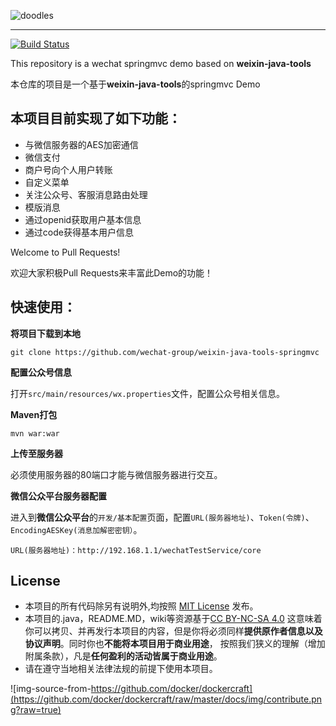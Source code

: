
![doodles](https://www.google.com/logos/doodles/2016/teachers-day-2016-us-6296626244091904.2-hp2x.gif)

----
[![Build Status](https://travis-ci.org/Wechat-Group/weixin-java-tools-springmvc.svg?branch=master)](https://travis-ci.org/Wechat-Group/weixin-java-tools-springmvc)

This repository is a wechat springmvc demo based on **weixin-java-tools**

本仓库的项目是一个基于**weixin-java-tools**的springmvc Demo



## 本项目目前实现了如下功能：

* 与微信服务器的AES加密通信
* 微信支付
* 商户号向个人用户转账
* 自定义菜单
* 关注公众号、客服消息路由处理
* 模版消息
* 通过openid获取用户基本信息
* 通过code获得基本用户信息


Welcome to Pull Requests!

欢迎大家积极Pull Requests来丰富此Demo的功能！

## 快速使用：

**将项目下载到本地**
```shell
git clone https://github.com/wechat-group/weixin-java-tools-springmvc
```

**配置公众号信息**

打开`src/main/resources/wx.properties`文件，配置公众号相关信息。

**Maven打包**
```shell
mvn war:war
```

**上传至服务器**

必须使用服务器的80端口才能与微信服务器进行交互。

**微信公众平台服务器配置**

进入到**微信公众平台**的`开发/基本配置`页面，配置`URL(服务器地址)`、`Token(令牌)`、`EncodingAESKey(消息加解密密钥）`。
```shell
URL(服务器地址)：http://192.168.1.1/wechatTestService/core
```

## License
- 本项目的所有代码除另有说明外,均按照 [MIT License](https://github.com/racaljk/hosts/blob/master/LICENSE) 发布。
- 本项目的.java，README.MD，wiki等资源基于[CC BY-NC-SA 4.0](https://creativecommons.org/licenses/by-nc-sa/4.0/)
  这意味着你可以拷贝、并再发行本项目的内容，但是你将必须同样**提供原作者信息以及协议声明**。同时你也**不能将本项目用于商业用途**，
  按照我们狭义的理解（增加附属条款），凡是**任何盈利的活动皆属于商业用途**。
- 请在遵守当地相关法律法规的前提下使用本项目。

![img-source-from-https://github.com/docker/dockercraft](https://github.com/docker/dockercraft/raw/master/docs/img/contribute.png?raw=true)
